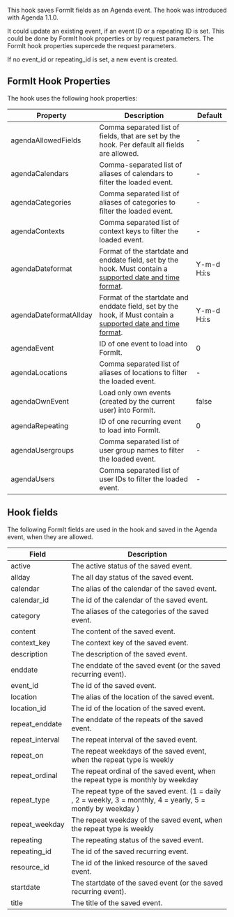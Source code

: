 This hook saves FormIt fields as an Agenda event. The hook was introduced with Agenda 1.1.0.

It could update an existing event, if an event ID or a repeating ID is set. This
could be done by FormIt hook properties or by request parameters. The FormIt
hook properties supercede the request parameters.

If no event_id or repeating_id is set, a new event is created.

## FormIt Hook Properties

The hook uses the following hook properties:

| Property               | Description                                                                                                                                                         | Default     |
|------------------------|---------------------------------------------------------------------------------------------------------------------------------------------------------------------|-------------|
| agendaAllowedFields    | Comma separated list of fields, that are set by the hook. Per default all fields are allowed.                                                                       | -           |
| agendaCalendars        | Comma-separated list of aliases of calendars to filter the loaded event.                                                                                            | -           |
| agendaCategories       | Comma separated list of aliases of categories to filter the loaded event.                                                                                           | -           |
| agendaContexts         | Comma separated list of context keys to filter the loaded event.                                                                                                    | -           |
| agendaDateformat       | Format of the startdate and enddate field, set by the hook. Must contain a [supported date and time format](https://www.php.net/manual/de/datetime.formats.php).    | Y-m-d H:i:s |
| agendaDateformatAllday | Format of the startdate and enddate field, set by the hook, if Must contain a [supported date and time format](https://www.php.net/manual/de/datetime.formats.php). | Y-m-d H:i:s |
| agendaEvent            | ID of one event to load into FormIt.                                                                                                                                | 0           |
| agendaLocations        | Comma separated list of aliases of locations to filter the loaded event.                                                                                            | -           |
| agendaOwnEvent         | Load only own events (created by the current user) into FormIt.                                                                                                     | false       |
| agendaRepeating        | ID of one recurring event to load into FormIt.                                                                                                                      | 0           |
| agendaUsergroups       | Comma separated list of user group names to filter the loaded event.                                                                                                | -           |
| agendaUsers            | Comma separated list of user IDs to filter the loaded event.                                                                                                        | -           |

## Hook fields

The following FormIt fields are used in the hook and saved in the Agenda event, when they are allowed.

| Field           | Description                                                                                                   |
|-----------------|---------------------------------------------------------------------------------------------------------------|
| active          | The active status of the saved event.                                                                         |
| allday          | The all day status of the saved event.                                                                        |
| calendar        | The alias of the calendar of the saved event.                                                                 |
| calendar_id     | The id of the calendar of the saved event.                                                                    |
| category        | The aliases of the categories of the saved event.                                                             |
| content         | The content of the saved event.                                                                               |
| context_key     | The context key of the saved event.                                                                           |
| description     | The description of the saved event.                                                                           |
| enddate         | The enddate of the saved event (or the saved recurring event).                                                |
| event_id        | The id of the saved event.                                                                                    |
| location        | The alias of the location of the saved event.                                                                 |
| location_id     | The id of the location of the saved event.                                                                    |
| repeat_enddate  | The enddate of the repeats of the saved event.                                                                |
| repeat_interval | The repeat interval of the saved event.                                                                       |
| repeat_on       | The repeat weekdays of the saved event, when the repeat type is weekly                                        |
| repeat_ordinal  | The repeat ordinal of the saved event, when the repeat type is monthly by weekday                             |
| repeat_type     | The repeat type of the saved event. (1 = daily , 2 = weekly, 3 = monthly, 4 = yearly, 5 = montly by weekday ) |
| repeat_weekday  | The repeat weekday of the saved event, when the repeat type is weekly                                         |
| repeating       | The repeating status of the saved event.                                                                      |
| repeating_id    | The id of the saved recurring event.                                                                          |
| resource_id     | The id of the linked resource of the saved event.                                                             |
| startdate       | The startdate of the saved event (or the saved recurring event).                                              |
| title           | The title of the saved event.                                                                                 |
